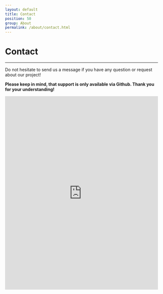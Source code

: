 ```yaml
---
layout: default
title: Contact
position: 50
group: About
permalink: /about/contact.html
---
```


# Contact
***

Do not hesitate to send us a message if you have any question or request about our project!

__Please keep in mind, that support is only available via Github. Thank you for your understanding!__

<!--<iframe src="https://docs.google.com/forms/d/1hTACxWbP4N5_u1rSG9PDuORsznxdtT1aCsicbajMh2s/viewform?embedded=true" width="760" height="700" frameborder="0" marginheight="0" marginwidth="0">Wird geladen...</iframe>-->

<iframe id="JotFormIFrame" onload="window.parent.scrollTo(0,0)" allowtransparency="true" src="http://form.jotformeu.com/form/50375579765369" frameborder="0" style="width:100%; height:637px; border:none;" scrolling="no"></iframe>
<script type="text/javascript">window.handleIFrameMessage = function(e) {var args = e.data.split(":");var iframe = document.getElementById("JotFormIFrame");if (!iframe)return;switch (args[0]) {case "scrollIntoView":iframe.scrollIntoView();break;case "setHeight":iframe.style.height = args[1] + "px";break;case "collapseErrorPage":if (iframe.clientHeight > window.innerHeight) {iframe.style.height = window.innerHeight + "px";}break;case "reloadPage":window.location.reload();break;}};if (window.addEventListener) {window.addEventListener("message", handleIFrameMessage, false);} else if (window.attachEvent) {window.attachEvent("onmessage", handleIFrameMessage);}</script>